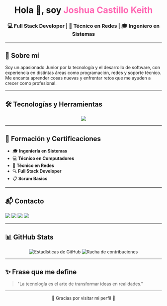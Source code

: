 
<!-- Encabezado llamativo -->
<h1 align="center">Hola 👋, soy <span style="color:#ff69b4;">Joshua Castillo Keith</span></h1>
<h3 align="center">💻 Full Stack Developer | 📡 Técnico en Redes | 🎓 Ingeniero en Sistemas</h3>

---

## 🚀 Sobre mí
Soy un apasionado Junior por la tecnología y el desarrollo de software, con experiencia en distintas áreas como programación, redes y soporte técnico. Me encanta aprender cosas nuevas y enfrentar retos que me ayuden a crecer como profesional.

---

## 🛠️ Tecnologías y Herramientas
<p align="center">
  <img src="https://skillicons.dev/icons?i=js,html,css,bootstrap,cs,dotnet,python,nodejs,docker,linux,discord,visualstudio" />
</p>

---

## 📜 Formación y Certificaciones
- 🎓 **Ingeniería en Sistemas**
- 💻 **Técnico en Computadores**
- 📡 **Técnico en Redes**
- 🔍 **Full Stack Developer**
- 📋 **Scrum Basics**

---

## 📬 Contacto
<p>
  <a href="mailto:hoshuacastillo48@gmail.com"><img src="https://img.shields.io/badge/Email-hoshuacastillo48@gmail.com-red?style=for-the-badge&logo=gmail"></a>  
  <a href="tel:+50684025070"><img src="https://img.shields.io/badge/Teléfono%20CR-+5068402--5070-green?style=for-the-badge&logo=whatsapp"></a>  
  <a href="tel:+135298192473"><img src="https://img.shields.io/badge/Teléfono%20USA-+135298192473-blue?style=for-the-badge&logo=phone"></a>  
  <a href="https://www.linkedin.com/in/joshua-keith-6b052b293/"><img src="https://img.shields.io/badge/LinkedIn-Joshua%20Castillo%20Keith-blue?style=for-the-badge&logo=linkedin"></a>
</p>

---

## 📊 GitHub Stats
<p align="center">
  <img src="https://github-readme-stats.vercel.app/api?username=OsakaThx&show_icons=true&theme=radical" alt="Estadísticas de GitHub" />
  <img src="https://github-readme-streak-stats.herokuapp.com/?user=OsakaThx&theme=radical" alt="Racha de contribuciones" />
</p>

---

## ✨ Frase que me define
> "La tecnología es el arte de transformar ideas en realidades."

---

<p align="center">💙 Gracias por visitar mi perfil 💙</p>

